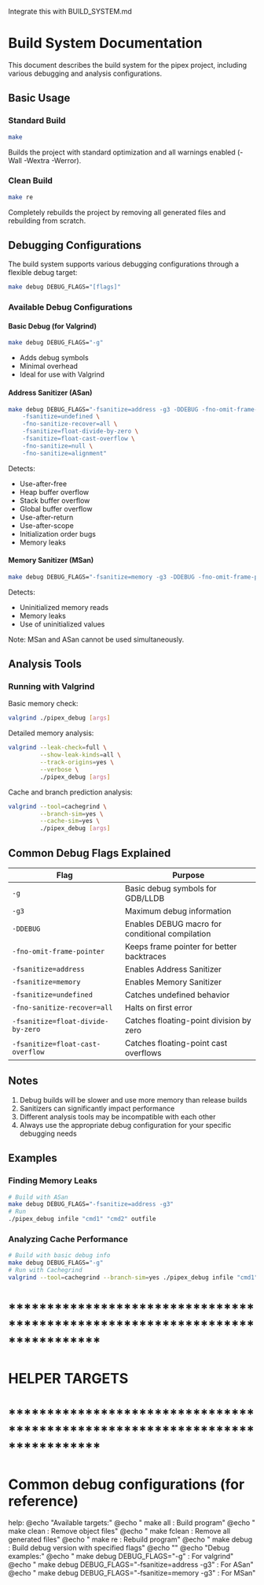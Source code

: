 Integrate this with BUILD_SYSTEM.md

# Build System Documentation

This document describes the build system for the pipex project, including various debugging and analysis configurations.

## Basic Usage

### Standard Build
```bash
make
```
Builds the project with standard optimization and all warnings enabled (-Wall -Wextra -Werror).

### Clean Build
```bash
make re
```
Completely rebuilds the project by removing all generated files and rebuilding from scratch.

## Debugging Configurations

The build system supports various debugging configurations through a flexible debug target:
```bash
make debug DEBUG_FLAGS="[flags]"
```

### Available Debug Configurations

#### Basic Debug (for Valgrind)
```bash
make debug DEBUG_FLAGS="-g"
```
- Adds debug symbols
- Minimal overhead
- Ideal for use with Valgrind

#### Address Sanitizer (ASan)
```bash
make debug DEBUG_FLAGS="-fsanitize=address -g3 -DDEBUG -fno-omit-frame-pointer \
    -fsanitize=undefined \
    -fno-sanitize-recover=all \
    -fsanitize=float-divide-by-zero \
    -fsanitize=float-cast-overflow \
    -fno-sanitize=null \
    -fno-sanitize=alignment"
```
Detects:
- Use-after-free
- Heap buffer overflow
- Stack buffer overflow
- Global buffer overflow
- Use-after-return
- Use-after-scope
- Initialization order bugs
- Memory leaks

#### Memory Sanitizer (MSan)
```bash
make debug DEBUG_FLAGS="-fsanitize=memory -g3 -DDEBUG -fno-omit-frame-pointer"
```
Detects:
- Uninitialized memory reads
- Memory leaks
- Use of uninitialized values

Note: MSan and ASan cannot be used simultaneously.

## Analysis Tools

### Running with Valgrind

Basic memory check:
```bash
valgrind ./pipex_debug [args]
```

Detailed memory analysis:
```bash
valgrind --leak-check=full \
         --show-leak-kinds=all \
         --track-origins=yes \
         --verbose \
         ./pipex_debug [args]
```

Cache and branch prediction analysis:
```bash
valgrind --tool=cachegrind \
         --branch-sim=yes \
         --cache-sim=yes \
         ./pipex_debug [args]
```

## Common Debug Flags Explained

| Flag | Purpose |
|------|---------|
| `-g` | Basic debug symbols for GDB/LLDB |
| `-g3` | Maximum debug information |
| `-DDEBUG` | Enables DEBUG macro for conditional compilation |
| `-fno-omit-frame-pointer` | Keeps frame pointer for better backtraces |
| `-fsanitize=address` | Enables Address Sanitizer |
| `-fsanitize=memory` | Enables Memory Sanitizer |
| `-fsanitize=undefined` | Catches undefined behavior |
| `-fno-sanitize-recover=all` | Halts on first error |
| `-fsanitize=float-divide-by-zero` | Catches floating-point division by zero |
| `-fsanitize=float-cast-overflow` | Catches floating-point cast overflows |

## Notes

1. Debug builds will be slower and use more memory than release builds
2. Sanitizers can significantly impact performance
3. Different analysis tools may be incompatible with each other
4. Always use the appropriate debug configuration for your specific debugging needs

## Examples

### Finding Memory Leaks
```bash
# Build with ASan
make debug DEBUG_FLAGS="-fsanitize=address -g3"
# Run
./pipex_debug infile "cmd1" "cmd2" outfile
```

### Analyzing Cache Performance
```bash
# Build with basic debug info
make debug DEBUG_FLAGS="-g"
# Run with Cachegrind
valgrind --tool=cachegrind --branch-sim=yes ./pipex_debug infile "cmd1" "cmd2" outfile
```





# **************************************************************************** #
#                               HELPER TARGETS                                  #
# **************************************************************************** #

# Common debug configurations (for reference)
help:
	@echo "Available targets:"
	@echo "  make all          : Build program"
	@echo "  make clean        : Remove object files"
	@echo "  make fclean       : Remove all generated files"
	@echo "  make re          : Rebuild program"
	@echo "  make debug       : Build debug version with specified flags"
	@echo ""
	@echo "Debug examples:"
	@echo "  make debug DEBUG_FLAGS=\"-g\"                     : For valgrind"
	@echo "  make debug DEBUG_FLAGS=\"-fsanitize=address -g3\" : For ASan"
	@echo "  make debug DEBUG_FLAGS=\"-fsanitize=memory -g3\"  : For MSan"
